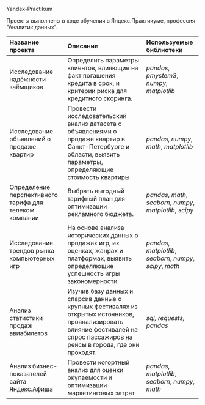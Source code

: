 Yandex-Practikum

Проекты выполнены в ходе обучения в Яндекс.Практикуме, профессия "Аналитик данных".

| Название проекта | Описание | Используемые библиотеки |
| :---------------------- | :---------------------- | :---------------------- |
| Исследование надёжности заёмщиков | Определить параметры клиентов, влияющие на факт погашения кредита в срок, и критерии риска для кредитного скоринга. | *pandas*, *pmystem3*, *numpy*, *matplotlib* |
| Исследование объявлений о продаже квартир | Провести исследовательский анализ датасета с объявлениями о продаже квартир в Санкт-Петербурге и области, выявить параметры, определяющие стоимость квартиры | *pandas*, *numpy*, *math*, *matplotlib* |
| Определение перспективного тарифа для телеком компании | Выбрать выгодный тарифный план для оптимизации рекламного бюджета. | *pandas*, *math*, *seaborn*, *numpy*, *matplotlib*, *scipy* |
| Исследование трендов рынка компьютерных игр | На основе анализа исторических данных о продажах игр, их оценках, жанрах и платформах, выявить определяющие успешность игры закономерности. | *pandas*, *matplotlib*, *seaborn*, *numpy*, *scipy*, *math* |
| Анализ статистики продаж авиабилетов | Изучив базу данных и спарсив данные о крупных фестивалях из открытых источников, проанализировать влияние фестивалей на спрос пассажиров на рейсы в города, где они проходят. | *sql, requests, pandas*                                     |
| Анализ бизнес-показателей сайта Яндекс.Афиша           | Провести когортный анализ для оценки окупаемости и оптимизации маркетинговых затрат | *pandas*, *matplotlib*, *seaborn*, *numpy*, *math*          |
